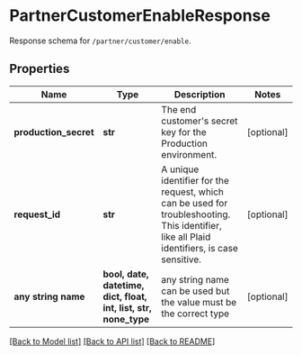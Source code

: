 # PartnerCustomerEnableResponse

Response schema for `/partner/customer/enable`.

## Properties
Name | Type | Description | Notes
------------ | ------------- | ------------- | -------------
**production_secret** | **str** | The end customer&#39;s secret key for the Production environment. | [optional] 
**request_id** | **str** | A unique identifier for the request, which can be used for troubleshooting. This identifier, like all Plaid identifiers, is case sensitive. | [optional] 
**any string name** | **bool, date, datetime, dict, float, int, list, str, none_type** | any string name can be used but the value must be the correct type | [optional]

[[Back to Model list]](../README.md#documentation-for-models) [[Back to API list]](../README.md#documentation-for-api-endpoints) [[Back to README]](../README.md)


